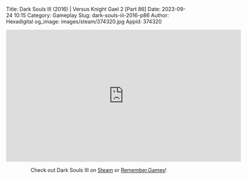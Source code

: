 Title: Dark Souls III (2016) | Versus Knight Gael 2 [Part 86]
Date: 2023-09-24 10:15
Category: Gameplay
Slug: dark-souls-iii-2016-p86
Author: Hexadigital
og_image: images/steam/374320.jpg
Appid: 374320

<center><iframe src="https://www.youtube.com/embed/WssMM0aRom4?feature=oembed" allow="accelerometer; autoplay; encrypted-media; gyroscope; picture-in-picture" width="640" height="360" frameborder="0"></iframe>

Check out Dark Souls III on [Steam](https://store.steampowered.com/app/374320/?curator_clanid=34633900) or [Remember.Games](https://remember.games/game/340/dark-souls-iii/)!</center>